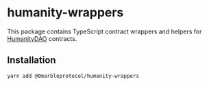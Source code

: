 # humanity-wrappers

This package contains TypeScript contract wrappers and helpers for [HumanityDAO](https://github.com/marbleprotocol/humanity) contracts.

## Installation

`yarn add @0marbleprotocol/humanity-wrappers`